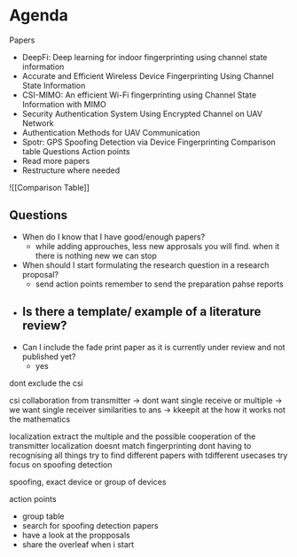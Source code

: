 
# Agenda

Papers
- DeepFi: Deep learning for indoor fingerprinting using channel state information
- Accurate and Efficient Wireless Device Fingerprinting Using Channel State Information
- CSI-MIMO: An efficient Wi-Fi fingerprinting using Channel State Information with MIMO
- Security Authentication System Using Encrypted Channel on UAV Network
- Authentication Methods for UAV Communication
- Spotr: GPS Spoofing Detection via Device Fingerprinting
Comparison table
Questions
Action points
- Read more papers
- Restructure where needed


![[Comparison Table]]


## Questions

- When do I know that I have good/enough papers?
	- while adding approuches, less new approsals you will find. when it there is nothing new we can stop
- When should I start formulating the research question in a research proposal? 
	- send action points remember to send the preparation pahse reports
- Is there a template/ example of a literature review?
	- 
- Can I include the fade print paper as it is currently under review and not published yet?
	- yes


dont exclude the csi

csi collaboration from transmitter -> dont want
single receive or multiple -> we want single receiver
similarities to ans -> kkeepit at the how it works not the mathematics


localization extract the multiple and the possible cooperation of the transmitter
localization doesnt match 
fingerprinting dont having to recognising all things
try to find different papers with tdifferent usecases
try focus on spoofing detection

spoofing, exact device or group of devices

action points
- group table
- search for spoofing detection papers
- have a look at the propposals
- share the overleaf when i start


